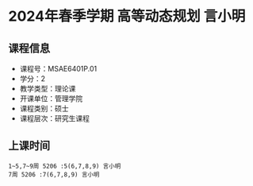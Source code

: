 # 2024年春季学期 高等动态规划 言小明






## 课程信息

- 课程号：MSAE6401P.01
- 学分：2
- 教学类型：理论课
- 开课单位：管理学院
- 课程类别：硕士
- 课程层次：研究生课程

## 上课时间

```
1~5,7~9周 5206 :5(6,7,8,9) 言小明
7周 5206 :7(6,7,8,9) 言小明
```

